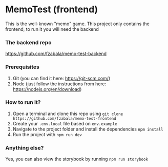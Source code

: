# MemoTest (frontend)

This is the well-known "memo" game. This project only contains the frontend, to run it you will need the backend

### The backend repo
https://github.com/fzabala/memo-test-backend

### Prerequisites
1. Git (you can find it here: https://git-scm.com/)
2. Node (just follow the instructions from here: https://nodejs.org/en/download)

### How to run it?
1. Open a terminal and clone this repo using `git clone https://github.com/fzabala/memo-test-frontend`
2. Create your `.env.local` file based on `env.example`
3. Navigate to the project folder and install the dependencies `npm install`
4. Run the project with `npm run dev`

### Anything else?
Yes, you can also view the storybook by running `npm run storybook`
